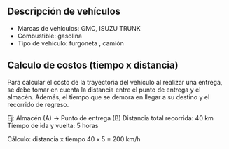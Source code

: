 ## Descripción de vehículos

* Marcas de vehículos: GMC, ISUZU TRUNK
* Combustible: gasolina 
* Tipo de vehículo: furgoneta , camión

## Calculo de costos (tiempo x distancia)

Para calcular el costo de la trayectoria del vehículo al realizar
una entrega, se debe tomar en cuenta la distancia entre el punto de 
entrega y el almacén. Además, el tiempo que se demora en llegar a su
destino y el recorrido de regreso. 

Ej: 
Almacén (A) -> Punto de entrega (B)
Distancia total recorrida: 40 km
Tiempo de ida y vuelta: 5 horas

Cálculo: 
distancia x tiempo
40 x 5 = 200 km/h 
        



